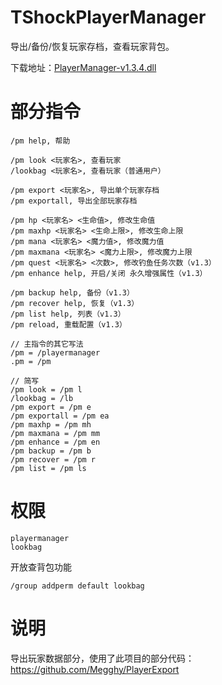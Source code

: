 # TShockPlayerManager

导出/备份/恢复玩家存档，查看玩家背包。


下载地址：[PlayerManager-v1.3.4.dll](https://gitee.com/hufang360/TShockPlayerManager/releases/download/v1.3.4/PlayerManager-v1.3.4.dll)


# 部分指令
```
/pm help, 帮助

/pm look <玩家名>, 查看玩家
/lookbag <玩家名>, 查看玩家（普通用户）

/pm export <玩家名>, 导出单个玩家存档
/pm exportall, 导出全部玩家存档

/pm hp <玩家名> <生命值>, 修改生命值
/pm maxhp <玩家名> <生命上限>, 修改生命上限
/pm mana <玩家名> <魔力值>, 修改魔力值
/pm maxmana <玩家名> <魔力上限>, 修改魔力上限
/pm quest <玩家名> <次数>, 修改钓鱼任务次数（v1.3）
/pm enhance help, 开启/关闭 永久增强属性（v1.3）

/pm backup help, 备份（v1.3）
/pm recover help, 恢复（v1.3）
/pm list help, 列表（v1.3）
/pm reload, 重载配置（v1.3）

// 主指令的其它写法
/pm = /playermanager
.pm = /pm

// 简写
/pm look = /pm l
/lookbag = /lb
/pm export = /pm e
/pm exportall = /pm ea
/pm maxhp = /pm mh
/pm maxmana = /pm mm
/pm enhance = /pm en
/pm backup = /pm b
/pm recover = /pm r
/pm list = /pm ls
```

# 权限
```
playermanager
lookbag
```

开放查背包功能
```
/group addperm default lookbag
```


# 说明
导出玩家数据部分，使用了此项目的部分代码： 
https://github.com/Megghy/PlayerExport